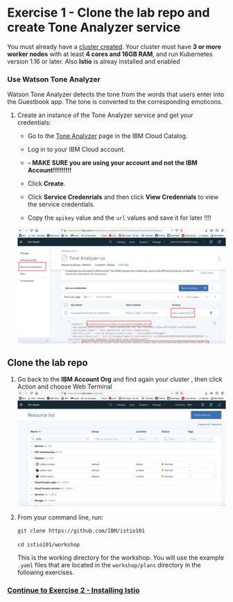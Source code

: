 # Exercise 1 - Clone the lab repo and create Tone Analyzer service 

You must already have a [cluster created](https://cloud.ibm.com/docs/containers?topic=containers-clusters#clusters_standard). Your cluster must have **3 or more worker nodes** with at least **4 cores and 16GB RAM**, and run Kubernetes version 1.16 or later.
Also **Istio** is alreay installed and enabled 

### Use Watson Tone Analyzer
Watson Tone Analyzer detects the tone from the words that users enter into the Guestbook app. The tone is converted to the corresponding emoticons.


1. Create an instance of the Tone Analyzer service and get your credentials:
    - Go to the [Tone Analyzer](https://cloud.ibm.com/catalog/services/tone-analyzer) page in the IBM Cloud Catalog.
    - Log in to your IBM Cloud account.
    -  **-  MAKE SURE you are using your account and not the IBM Account!!!!!!!!!**
  
    - Click **Create**.
    - Click **Service Credenrials** and then click  **View Credenrials** to view the service credentials.
    - Copy the `apikey` value and  the `url` values and save it for later !!!!
    
    ![](../README_images/Tone_Analyzer_Cred.png)

## Clone the lab repo

1. Go back to the **IBM Account Org** and find again your cluster , then click Action and choose Web Terminal 
![](../README_images/IBMAccountOrg.png)
2. From your command line, run:

    ```shell
    git clone https://github.com/IBM/istio101

    cd istio101/workshop
    ```

    This is the working directory for the workshop. You will use the example `.yaml` files that are located in the `workshop/plans` directory in the following exercises.

### [Continue to Exercise 2 - Installing Istio](../exercise-2/README.md)
